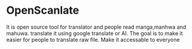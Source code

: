 # OpenScanlate
It is open source tool for translator and people read manga,manhwa and mahuwa. translate it using google translate or AI. The goal is to make it easier for people to translate raw file. Make it accessable to everyone

